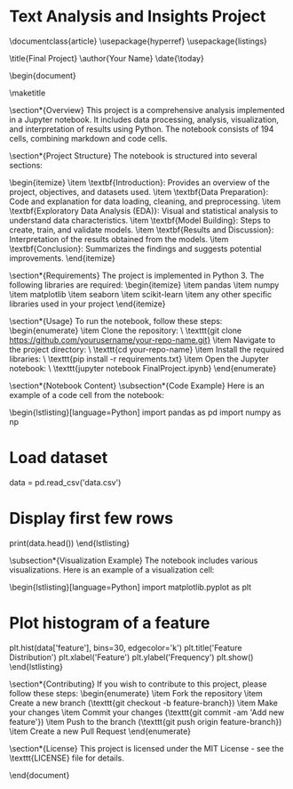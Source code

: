 # Text Analysis and Insights Project

\documentclass{article}
\usepackage{hyperref}
\usepackage{listings}

\title{Final Project}
\author{Your Name}
\date{\today}

\begin{document}

\maketitle

\section*{Overview}
This project is a comprehensive analysis implemented in a Jupyter notebook. It includes data processing, analysis, visualization, and interpretation of results using Python. The notebook consists of 194 cells, combining markdown and code cells.

\section*{Project Structure}
The notebook is structured into several sections:

\begin{itemize}
    \item \textbf{Introduction}: Provides an overview of the project, objectives, and datasets used.
    \item \textbf{Data Preparation}: Code and explanation for data loading, cleaning, and preprocessing.
    \item \textbf{Exploratory Data Analysis (EDA)}: Visual and statistical analysis to understand data characteristics.
    \item \textbf{Model Building}: Steps to create, train, and validate models.
    \item \textbf{Results and Discussion}: Interpretation of the results obtained from the models.
    \item \textbf{Conclusion}: Summarizes the findings and suggests potential improvements.
\end{itemize}

\section*{Requirements}
The project is implemented in Python 3. The following libraries are required:
\begin{itemize}
    \item pandas
    \item numpy
    \item matplotlib
    \item seaborn
    \item scikit-learn
    \item any other specific libraries used in your project
\end{itemize}

\section*{Usage}
To run the notebook, follow these steps:
\begin{enumerate}
    \item Clone the repository: \\
    \texttt{git clone https://github.com/yourusername/your-repo-name.git}
    \item Navigate to the project directory: \\
    \texttt{cd your-repo-name}
    \item Install the required libraries: \\
    \texttt{pip install -r requirements.txt}
    \item Open the Jupyter notebook: \\
    \texttt{jupyter notebook FinalProject.ipynb}
\end{enumerate}

\section*{Notebook Content}
\subsection*{Code Example}
Here is an example of a code cell from the notebook:

\begin{lstlisting}[language=Python]
import pandas as pd
import numpy as np

# Load dataset
data = pd.read_csv('data.csv')

# Display first few rows
print(data.head())
\end{lstlisting}

\subsection*{Visualization Example}
The notebook includes various visualizations. Here is an example of a visualization cell:

\begin{lstlisting}[language=Python]
import matplotlib.pyplot as plt

# Plot histogram of a feature
plt.hist(data['feature'], bins=30, edgecolor='k')
plt.title('Feature Distribution')
plt.xlabel('Feature')
plt.ylabel('Frequency')
plt.show()
\end{lstlisting}

\section*{Contributing}
If you wish to contribute to this project, please follow these steps:
\begin{enumerate}
    \item Fork the repository
    \item Create a new branch (\texttt{git checkout -b feature-branch})
    \item Make your changes
    \item Commit your changes (\texttt{git commit -am 'Add new feature'})
    \item Push to the branch (\texttt{git push origin feature-branch})
    \item Create a new Pull Request
\end{enumerate}

\section*{License}
This project is licensed under the MIT License - see the \texttt{LICENSE} file for details.

\end{document}

